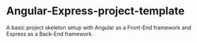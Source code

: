 # Angular-Express-project-template
A basic project skeleton setup with Angular as a Front-End framework and Express as a Back-End framework.

